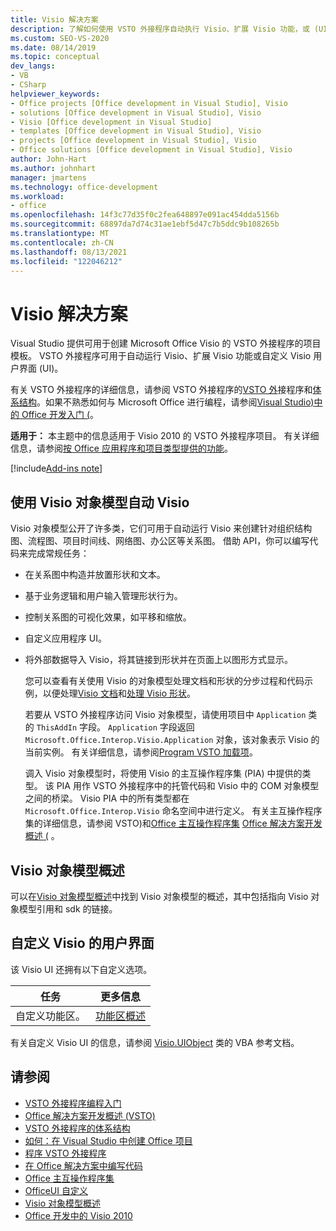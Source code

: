 ```yaml
---
title: Visio 解决方案
description: 了解如何使用 VSTO 外接程序自动执行 Visio、扩展 Visio 功能，或 (UI) 自定义 Visio 用户界面。
ms.custom: SEO-VS-2020
ms.date: 08/14/2019
ms.topic: conceptual
dev_langs:
- VB
- CSharp
helpviewer_keywords:
- Office projects [Office development in Visual Studio], Visio
- solutions [Office development in Visual Studio], Visio
- Visio [Office development in Visual Studio]
- templates [Office development in Visual Studio], Visio
- projects [Office development in Visual Studio], Visio
- Office solutions [Office development in Visual Studio], Visio
author: John-Hart
ms.author: johnhart
manager: jmartens
ms.technology: office-development
ms.workload:
- office
ms.openlocfilehash: 14f3c77d35f0c2fea648897e091ac454dda5156b
ms.sourcegitcommit: 68897da7d74c31ae1ebf5d47c7b5ddc9b108265b
ms.translationtype: MT
ms.contentlocale: zh-CN
ms.lasthandoff: 08/13/2021
ms.locfileid: "122046212"
---
```

# <a name="visio-solutions"></a>Visio 解决方案
  Visual Studio 提供可用于创建 Microsoft Office Visio 的 VSTO 外接程序的项目模板。 VSTO 外接程序可用于自动运行 Visio、扩展 Visio 功能或自定义 Visio 用户界面 (UI)。

 有关 VSTO 外接程序的详细信息，请参阅 VSTO 外接程序的[VSTO 外](../vsto/getting-started-programming-vsto-add-ins.md)接程序和[体系结构](../vsto/architecture-of-vsto-add-ins.md)。如果不熟悉如何与 Microsoft Office 进行编程，请参阅[Visual Studio&#41;中的 Office 开发入门 &#40;](../vsto/getting-started-office-development-in-visual-studio.md)。

 **适用于：** 本主题中的信息适用于 Visio 2010 的 VSTO 外接程序项目。 有关详细信息，请参阅[按 Office 应用程序和项目类型提供的功能](../vsto/features-available-by-office-application-and-project-type.md)。

[!include[Add-ins note](includes/addinsnote.md)]

## <a name="automate-visio-by-using-the-visio-object-model"></a>使用 Visio 对象模型自动 Visio
 Visio 对象模型公开了许多类，它们可用于自动运行 Visio 来创建针对组织结构图、流程图、项目时间线、网络图、办公区等关系图。 借助 API，你可以编写代码来完成常规任务：

- 在关系图中构造并放置形状和文本。

- 基于业务逻辑和用户输入管理形状行为。

- 控制关系图的可视化效果，如平移和缩放。

- 自定义应用程序 UI。

- 将外部数据导入 Visio，将其链接到形状并在页面上以图形方式显示。

  您可以查看有关使用 Visio 的对象模型处理文档和形状的分步过程和代码示例，以便处理[Visio 文档](../vsto/working-with-visio-documents.md)和[处理 Visio 形状](../vsto/working-with-visio-shapes.md)。

  若要从 VSTO 外接程序访问 Visio 对象模型，请使用项目中 `Application` 类的 `ThisAddIn` 字段。 `Application` 字段返回 `Microsoft.Office.Interop.Visio.Application` 对象，该对象表示 Visio 的当前实例。 有关详细信息，请参阅[Program VSTO 加载项](../vsto/programming-vsto-add-ins.md)。

  调入 Visio 对象模型时，将使用 Visio 的主互操作程序集 (PIA) 中提供的类型。 该 PIA 用作 VSTO 外接程序中的托管代码和 Visio 中的 COM 对象模型之间的桥梁。 Visio PIA 中的所有类型都在 `Microsoft.Office.Interop.Visio` 命名空间中进行定义。 有关主互操作程序集的详细信息，请参阅 VSTO&#41;和[Office 主互操作程序集](../vsto/office-primary-interop-assemblies.md) [Office 解决方案开发概述 &#40;](../vsto/office-solutions-development-overview-vsto.md) 。

## <a name="visio-object-model-overview"></a>Visio 对象模型概述
 可以在[Visio 对象模型概述](../vsto/visio-object-model-overview.md)中找到 Visio 对象模型的概述，其中包括指向 Visio 对象模型引用和 sdk 的链接。

## <a name="customize-the-user-interface-of-visio"></a>自定义 Visio 的用户界面
 该 Visio UI 还拥有以下自定义选项。

|任务|更多信息|
|----------|--------------------------|
|自定义功能区。|[功能区概述](../vsto/ribbon-overview.md)|

 有关自定义 Visio UI 的信息，请参阅 [Visio.UIObject](/office/vba/api/Visio.UIObject) 类的 VBA 参考文档。

## <a name="see-also"></a>请参阅
- [VSTO 外接程序编程入门](../vsto/getting-started-programming-vsto-add-ins.md)
- [Office 解决方案开发概述 &#40;VSTO&#41;](../vsto/office-solutions-development-overview-vsto.md)
- [VSTO 外接程序的体系结构](../vsto/architecture-of-vsto-add-ins.md)
- [如何：在 Visual Studio 中创建 Office 项目](../vsto/how-to-create-office-projects-in-visual-studio.md)
- [程序 VSTO 外接程序](../vsto/programming-vsto-add-ins.md)
- [在 Office 解决方案中编写代码](../vsto/writing-code-in-office-solutions.md)
- [Office 主互操作程序集](../vsto/office-primary-interop-assemblies.md)
- [OfficeUI 自定义](../vsto/office-ui-customization.md)
- [Visio 对象模型概述](../vsto/visio-object-model-overview.md)
- [Office 开发中的 Visio 2010](/previous-versions/office/developer/office-2010/ff604964(v=office.14))
